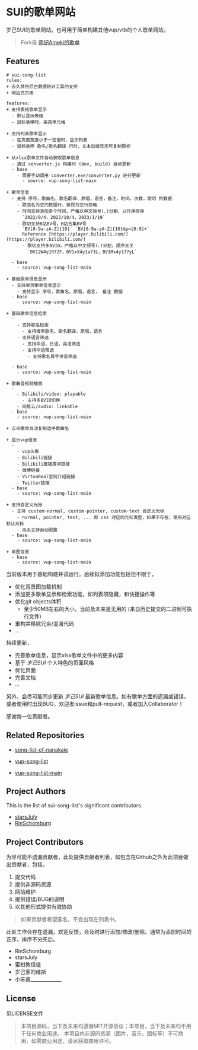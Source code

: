 # SUI的歌单网站

岁己SUI的歌单网站。也可用于简单构建其他vup/vtb的个人歌单网站。

> Fork自 [雨纪Ameki的歌单](https://www.ameki.online/)

## Features

```
# sui-song-list
rules:
+ 永久禁用后台数据统计工具的支持
+ 响应式页面

features:
+ 支持表格歌单显示
  - 默认显示表格
  - 鼠标悬停时，高亮单元格

+ 支持列表歌单显示
  - 在页面宽度小于一定值时，显示列表
  - 鼠标悬停 歌名/歌名翻译 行时，文本后缀显示可复制图标

+ 从xlsx歌单文件自动获取歌单信息
  - 通过 converter.js 构建时 (dev, build) 自动更新
  - base
    - 需要手动调用 converter.exe/converter.py 进行更新
      - source: vup-song-list-main

+ 歌单信息
  - 支持 序号，歌曲名，歌名翻译，原唱，语言，备注，时间，次数，歌切 列数据
    - 歌曲名为空的数据行，被视为空行忽略
    - 时间支持添加多个时间，严格以中文顿号(、)分割，以升序排序
      `2022/9/4，2022/10/4，2023/1/19`
    - 歌切支持B站BV号，B站合集BV号
      `BV[0-9a-zA-Z]{10}` `BV[0-9a-zA-Z]{10}&p=[0-9]+`
      Reference [https://player.bilibili.com/](https://player.bilibili.com/)
      - 歌切支持多BVID，严格以中文顿号(、)分割，顺序无关
        `BV12W4y1R7ZF，BV1xX4y1a73L，BV1Mx4y177yL`
        
  - base
    - source: vup-song-list-main

+ 基础歌单信息显示
  - 支持单页歌单信息显示
    - 支持显示 序号，歌曲名，原唱，语言， 备注 数据
  - base
    - source: vup-song-list-main

+ 基础歌单信息检索
  - 
    - 支持歌名检索
      - 支持搜索歌名，歌名翻译，原唱，语言
    - 支持语言筛选
      - 支持华语，日语，英语筛选
      - 支持华语筛选
        - 支持歌名首字拼音筛选
    
  - base
    - source: vup-song-list-main

+ 歌曲音视频播放
  - 
    - Bilibili/video: playable
      - 支持多BVID切换
    - 网易云/audio: linkable
  - base
    - source: vup-song-list-main

+ 点击歌单自动复制选中歌曲名

+ 显示vup信息
  - 
    - vup头像
    - Bilibili链接
    - Bilibili直播房间链接
    - 微博链接
    - VirtuaReal官网介绍链接
    - Twitter链接
  - base
    - source: vup-song-list-main

+ 支持自定义光标
  - 支持 custom-normal, custom-pointer, custom-text 自定义光标
    - normal, pointer, text, ... 即 css 对应的光标类型，如果不存在，使用对应默认光标
    - 尚未支持自动配置
  - base
    - source: vup-song-list-main

+ 单图背景
  - base
    - source: vup-song-list-main

```

当前版本用于基础构建并试运行。后续拟添加功能包括但不限于，
+ 优化背景图加载机制
+ 添加更多歌单显示和检索功能，如列表项隐藏，和快捷操作等
+ 优化git objects体积
  + 至少50MB左右的大小，当前及未来是无用的 (来自历史提交的二进制可执行文件)
+ 重构并移除冗余/混淆代码 
+ ...

持续更新，
+ 完善歌单信息，显示xlsx歌单文件中的更多内容
+ 基于 *岁己SUI* 个人特色的页面风格
+ 优化页面
+ 完善文档
+ ...

另外，会尽可能同步更新 *岁己SUI* 最新歌单信息。如有歌单方面的遗漏或错误，或者使用时出现BUG，欢迎发issue和pull-request，或者加入Collaborator！

感谢每一位贡献者。

## Related Repositories

+ [song-list-of-nanakaie](https://github.com/alan314m/song-list-of-nanakaie)

+ [vup-song-list](https://github.com/Akegarasu/vup-song-list)

+ [vup-song-list-main](https://github.com/Rndlab/vup-song-list-main)

## Project Authors

This is the list of sui-song-list's significant contributors.

+ [starsJuly](https://github.com/starsJuly)
+ [RinSchomburg](https://github.com/RinSchomburg)

## Project Contributors

为尽可能不遗漏贡献者，此处提供贡献者列表，如包含在Github之外为此项目做出贡献者，包括，
1) 提交代码
2) 提供非源码资源
3) 网站维护
4) 提供错误/BUG的说明
5) 以其他形式提供有效协助

> 如果贡献者希望匿名，不会出现在列表中。

此处工作会存在遗漏，欢迎反馈，会及时进行添加/修改/删除。通常为添加时间的正序，排序不分先后。

+ RinSchomburg
+ starsJuly
+ 蜜柑教信徒
+ 岁己家的维斯
+ 小笨酱_____________

## License

见LICENSE文件

> 本项目源码，当下及未来均遵循MIT开源协议；本项目，当下及未来均不用于任何商业用途。
> 本项目内非源码资源（图片，音乐，图标等）不可商用，如需商业用途，请另获取商用许可。
